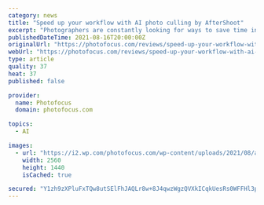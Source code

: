 ```yaml
---
category: news
title: "Speed up your workflow with AI photo culling by AfterShoot"
excerpt: "Photographers are constantly looking for ways to save time in their workflows, whether that’s keywording, editing, sending work from Lightroom to their websites, writing blog content or posting on social media."
publishedDateTime: 2021-08-16T20:00:00Z
originalUrl: "https://photofocus.com/reviews/speed-up-your-workflow-with-ai-photo-culling-by-aftershoot/"
webUrl: "https://photofocus.com/reviews/speed-up-your-workflow-with-ai-photo-culling-by-aftershoot/"
type: article
quality: 37
heat: 37
published: false

provider:
  name: Photofocus
  domain: photofocus.com

topics:
  - AI

images:
  - url: "https://i2.wp.com/photofocus.com/wp-content/uploads/2021/08/aftershoot-feature.jpg?fit=2560%2C1440&#038;ssl=1"
    width: 2560
    height: 1440
    isCached: true

secured: "Y1zh9zXPluFxTQw8utSElFhJAQLr8w+8J4qwzWgzQVXkICqkUesRs0WFFHl3pQopIbBgsfk0cOz4Z17xkr/VVGcYIw69ONxEBvtgw+MFM4IiXlMPtLpTBnKR74S3ZXNCl9Ya4MxglC2txD7vOaoioSZUHJeUJb7hAhLG2ZOEVGRxQqHxcr7uoERUj5pC5u3ZaeZCpPwUSJoYMfUcdUinURB8puoW+QCVcRWpunRJ/ZQXKKLjrFtLox0triyTq/GgPjxtXqqPfCOaZHMm7r67DST7BZNw/UDvv5J0f4rjcwDFxXaTR7LOI7eOR9bfmaXZLNab8GzOKiwOadCNXgDf5KbeXU3jV7inM4OZ4W1Em9g=;gUQ3NznaqhuIC3qeu6ag1g=="
---
```


